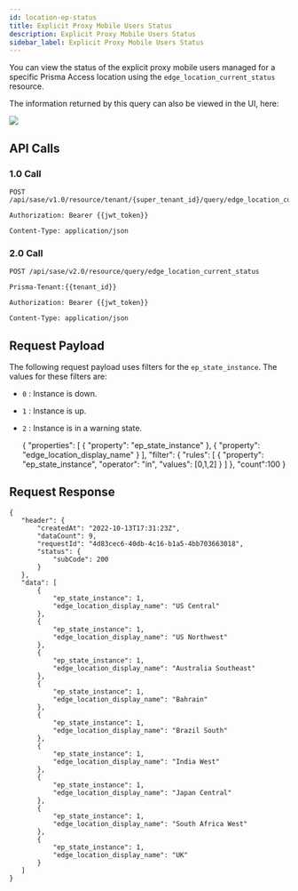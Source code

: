 ```yaml
---
id: location-ep-status
title: Explicit Proxy Mobile Users Status
description: Explicit Proxy Mobile Users Status
sidebar_label: Explicit Proxy Mobile Users Status
---
```


You can view the status of the explicit proxy mobile users managed for a specific Prisma Access location
using the `edge_location_current_status` resource.

The information returned by this query can also be viewed in the UI, here:

![](/access/img/location_ep_status_img.png)

## API Calls

### 1.0 Call

    POST /api/sase/v1.0/resource/tenant/{super_tenant_id}/query/edge_location_current_status

    Authorization: Bearer {{jwt_token}}

    Content-Type: application/json


### 2.0 Call

    POST /api/sase/v2.0/resource/query/edge_location_current_status

    Prisma-Tenant:{{tenant_id}}

    Authorization: Bearer {{jwt_token}}

    Content-Type: application/json

## Request Payload

The following request payload uses filters for the `ep_state_instance`. The
values for these filters are:

* `0` : Instance is down.
* `1` : Instance is up.
* `2` : Instance is in a warning state.


    {
       "properties": [
           {
               "property": "ep_state_instance"
           },
           {
               "property": "edge_location_display_name"
           }
       ],
       "filter": {
           "rules": [
               {
                   "property": "ep_state_instance",
                   "operator": "in",
                   "values": [0,1,2]
               }
           ]
       },
       "count":100
    }


## Request Response

    {
       "header": {
           "createdAt": "2022-10-13T17:31:23Z",
           "dataCount": 9,
           "requestId": "4d83cec6-40db-4c16-b1a5-4bb703663018",
           "status": {
               "subCode": 200
           }
       },
       "data": [
           {
               "ep_state_instance": 1,
               "edge_location_display_name": "US Central"
           },
           {
               "ep_state_instance": 1,
               "edge_location_display_name": "US Northwest"
           },
           {
               "ep_state_instance": 1,
               "edge_location_display_name": "Australia Southeast"
           },
           {
               "ep_state_instance": 1,
               "edge_location_display_name": "Bahrain"
           },
           {
               "ep_state_instance": 1,
               "edge_location_display_name": "Brazil South"
           },
           {
               "ep_state_instance": 1,
               "edge_location_display_name": "India West"
           },
           {
               "ep_state_instance": 1,
               "edge_location_display_name": "Japan Central"
           },
           {
               "ep_state_instance": 1,
               "edge_location_display_name": "South Africa West"
           },
           {
               "ep_state_instance": 1,
               "edge_location_display_name": "UK"
           }
       ]
    }

